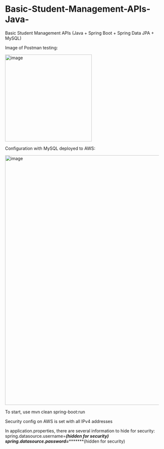 # Basic-Student-Management-APIs-Java-
Basic Student Management APIs (Java + Spring Boot + Spring Data JPA + MySQL)

Image of Postman testing:

<img width="284" alt="image" src="https://user-images.githubusercontent.com/89829761/211356585-f11eced9-69bd-40ec-a7fa-2f2af5a97fa7.png">


Configuration with MySQL deployed to AWS:

<img width="816" alt="image" src="https://user-images.githubusercontent.com/89829761/212754160-401702b5-de66-491d-8b0d-65c945be646c.png">

To start, use mvn clean spring-boot:run

Security config on AWS is set with all IPv4 addresses

In application.properties, there are several information to hide for security:
spring.datasource.username=*****(hidden for security)
spring.datasource.password=************(hidden for security)



